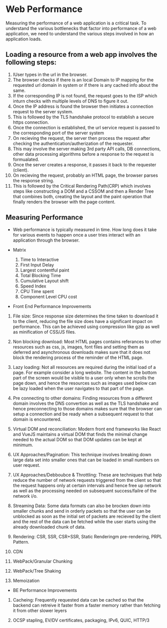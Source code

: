 # Web Performance
Measuring the performance of a web application is a critical task. To understand the various bottlenecks that factor into performance of a web application, we need to understand the various steps involved in how an application loads.

## Loading a resource from a web app involves the following steps:
01. IUser types in the url in the browser.
02. The browser checks if there is an local Domain to IP mapping for the requested url domain in system or if there is any cached info about the same.
03. If the corresponding IP is not found, the request goes to the ISP which inturn checks with multiple levels of DNS to figure it out.
04. Once the IP address is found the browser then initiates a connection request to the server system.
05. This is followed by the TLS handshake protocol to establish a secure https connection.
06. Once the connection is established, the url service request is passed to the corresponding port of the server system
07. On recieving the request, the server then process the request after checking the authentication/autherization of the requester.
08. This may involve the server making 3rd party API calls, DB connections, other data processing algorithms before a response to the request is formualated.
09. Once the server creates a response, it passes it back to the requester (client).
10. On recieving the request, probably an HTML page, the browser parses the response string.
11. This is followed by the Critical Rendering Path(CRP) which involves steps like constructing a DOM and a CSSOM and then a Render Tree that combines both, creating the layout and the paint operation that finally renders the browser with the page content.

## Measuring Performance
- Web performance is typically measured in time. How long does it take for various events to happen once a user tries interact with an application through the browser.
- Matrix
  1. Time to Interactive
  2. First Input Delay
  3. Largest contentful paint
  4. Total Blocking Time
  5. Cumulative Layout shift
  6. Speed Index
  7. CPU Time spent
  8. Component Level CPU cost


- Front End Performance Improvements
01. File size: Since response size determines the time taken to download it to the client, reducing the file size does have a significant impact on performance. This can be achieved using compression like gzip as well as minification of CSS/JS files.

02. Non blocking download: Most HTML pages contains referances to other resources such as css, js, images, font files and setting them as deferred and asynchronous downloads makes sure that it does not block the rendering process of the reminder of the HTML page.

03. Lazy loading: Not all resources are required during the initial load of a page. For example consider a long website. The content in the bottom part of the screen would be visible to a user only when he scrolls the page down, and hence the resources such as images used below can be lazy loaded when the user navigates to that part of the page.

04. Pre connecting to other domains: Finding resources from a different domain involves the DNS convertion as well as the TLS handshake and hence preconnecting to those domains makes sure that the browser can setup a connection and be ready when a subsequent request to that domain is encountered.

05. Virtual DOM and reconciliation: Modern front end frameworks like React and VueJS maintains a virtual DOM that finds the minimal change needed to the actual DOM so that DOM updates can be kept at minimum.

06. UX Approaches/Pagination: This technique involves breaking down large data set into smaller ones that can be loaded in small numbers on user request.

07. UX Approaches/Debboubce & Throttling: These are techniques that help reduce the number of network requests triggered from the client so that the request happens only at certain intervals and hence free up network as well as the processing needed on subsequent success/failre of the network i/o.

08. Streaming Data: Some data formats can also be brocken down into smaller chunks and send in orderly packets so that the user can be unblocked as soon as the initial set of packets are recieved by the client and the rest of the data can be fetched while the user starts using the already downloaded chunk of data.

09. Rendering: CSR, SSR, CSR+SSR, Static Renderingm pre-rendering, PRPL Pattern.

10. CDN

11. WebPack/Granular Chunking

12. WebPack/Tree Shaking

13. Memoization

- BE Performance Improvements
01. Cacheing: Frequently requested data can be cached so that the backend can retreive it faster from a faster memory rather than fetching it from other slower leyers

02. OCSP stapling, EV/DV certificates, packaging, IPv6, QUIC, HTTP/3
